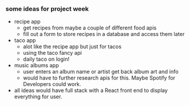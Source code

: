 ### some ideas for project week
- recipe app
    - get recipes from maybe a couple of different food apis
    - fill out a form to store recipes in  a database and access them later
- taco app
    - alot like the recipe app but just for tacos
    - using the taco fancy api
    - daily taco on login!
- music albums app
    - user enters an album name or artist get back album art and info
    - would have to further research apis for this. Maybe Spotify for Developers could work.
- all ideas would have full stack with a React front end to display everything for user.
